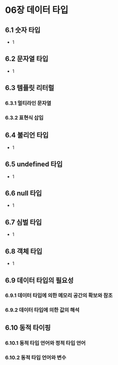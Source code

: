# 06장 데이터 타입

## 6.1  숫자 타입
- 1

## 6.2 문자열 타입
- 1

## 6.3 템플릿 리터럴
### 6.3.1 멀티라인 문자열

### 6.3.2 표현식 삽입

## 6.4 불리언 타입
- 1

## 6.5 undefined 타입
- 1

## 6.6 null 타입
- 1

## 6.7 심벌 타입
- 1

## 6.8 객체 타입
- 1

## 6.9 데이터 타입의 필요성
### 6.9.1 데이터 타입에 의한 메모리 공간의 확보와 참조

### 6.9.2 데이터 타입에 의한 값의 해석

## 6.10 동적 타이핑
### 6.10.1 동적 타입 언어와 정적 타입 언어

### 6.10.2 동적 타입 언어와 변수


